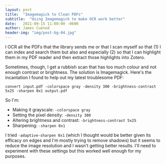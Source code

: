 ```yaml
---
layout: post
title:  "Imagemagick to Clean PDFs"
subtitle:  "Using Imagemagick to make OCR work better"
date:   2021-09-15 11:00:00 -0600
author: James Cuénod
header-img: "img/post-bg-04.jpg"
---
```


I OCR all the PDFs that the library sends me or that I scan myself so that (1) I can index and search them but also and especially (2) so that I can highlight them in my PDF reader and then extract those highlights into Zotero.

Sometimes, though, I get a rubbish scan that has too much colour and not enough contrast or brightness. The solution is Imagemagick. Here's the incantation I found to help out my latest troublesome PDF:

```
convert input.pdf -colorspace gray -density 300 -brightness-contrast 5x25 -sharpen 0x1 output.pdf
```

So I'm:

* Making it grayscale: `-colorspace gray`
* Setting the pixel density: `-density 300`
* Altering brightness and contrast: `-brightness-contrast 5x25`
* Sharpening: `-sharpen 0x1`

I tried `-adaptive-sharpen 0x1` (which I thought would be better given its efficacy on edges and I'm mostly trying to remove shadows) but it seems to reduce the image resolution and I wasn't getting better results. I'll need to experiment with these settings but this worked well enough for my purposes.